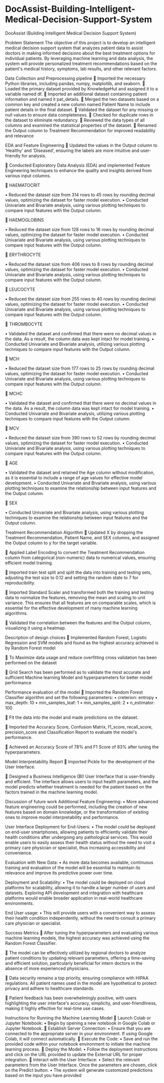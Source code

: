 # DocAssist-Building-Intelligent-Medical-Decision-Support-System
DocAssist (Building Intelligent Medical Decision Support System)

Problem Statement
The objective of this project is to develop an intelligent medical decision support system that analyzes patient data to assist doctors in making informed decisions about the best treatment options for individual patients. By leveraging machine learning and data analysis, the system will provide personalized treatment recommendations based on the patient's medical history, symptoms, lab results, and other relevant factors.

Data Collection and Preprocessing pipeline
	Imported the necessary Python libraries, including pandas, numpy, matplotlib, and seaborn.
	Loaded the primary dataset provided by KnowledgeHut and assigned it to a variable named df.
	Imported an additional dataset containing patient information and named it pat_details.
	Merged the two datasets based on a common key and created a new column named Patient Name to include patient details in the final dataset.
	Validated the dataset for any missing or null values to ensure data completeness.
	Checked for duplicate rows in the dataset to eliminate redundancy.
	Reviewed the data types of all columns and examined the statistical properties of the dataset.
	Renamed the Output column to Treatment Recommendation for improved readability and relevance



EDA and Feature Engineering
	Updated the values in the Output column to ‘Healthy’ and ‘Diseased’, ensuring the labels are more intuitive and user-friendly for analysis.

	Conducted Exploratory Data Analysis (EDA) and implemented Feature Engineering techniques to enhance the quality and insights derived from various input columns.



	HAEMATOCRIT

•	Reduced the dataset size from 314 rows to 45 rows by rounding decimal values, optimizing the dataset for faster model execution.
•	Conducted Univariate and Bivariate analysis, using various plotting techniques to compare input features with the Output column.


	HAEMOGLOBINS


•	Reduced the dataset size from 128 rows to 16 rows by rounding decimal values, optimizing the dataset for faster model execution.
•	Conducted Univariate and Bivariate analysis, using various plotting techniques to compare input features with the Output column.

	ERYTHROCYTE

•	Reduced the dataset size from 406 rows to 8 rows by rounding decimal values, optimizing the dataset for faster model execution.
•	Conducted Univariate and Bivariate analysis, using various plotting techniques to compare input features with the Output column.

	LEUCOCYTE

•	Reduced the dataset size from 255 rows to 40 rows by rounding decimal values, optimizing the dataset for faster model execution.
•	Conducted Univariate and Bivariate analysis, using various plotting techniques to compare input features with the Output column.


	THROMBOCYTE

•	Validated the dataset and confirmed that there were no decimal values in the data. As a result, the column data was kept intact for model training.
•	Conducted Univariate and Bivariate analysis, utilizing various plotting techniques to compare input features with the Output column.


	MCH

•	Reduced the dataset size from 177 rows to 25 rows by rounding decimal values, optimizing the dataset for faster model execution.
•	Conducted Univariate and Bivariate analysis, using various plotting techniques to compare input features with the Output column.

	MCHC

•	Validated the dataset and confirmed that there were no decimal values in the data. As a result, the column data was kept intact for model training.
•	Conducted Univariate and Bivariate analysis, utilizing various plotting techniques to compare input features with the Output column.

	MCV

•	Reduced the dataset size from 390 rows to 52 rows by rounding decimal values, optimizing the dataset for faster model execution.
•	Conducted Univariate and Bivariate analysis, using various plotting techniques to compare input features with the Output column.

	AGE

•	Validated the dataset and retained the Age column without modification, as it is essential to include a range of age values for effective model development.
•	Conducted Univariate and Bivariate analysis, using various plotting techniques to examine the relationship between input features and the Output column.

	SEX

•	Conducted Univariate and Bivariate analysis, using various plotting techniques to examine the relationship between input features and the Output column.



Treatment Recommendation Algorithm
	Updated X by dropping the Treatment Recommendation, Patient Name, and SEX columns, and assigned the Output column to y for the target variable.

	Applied Label Encoding to convert the Treatment Recommendation column from categorical (non-numeric) data to numerical values, ensuring efficient model training.

	Imported train test split and split the data into training and testing sets, adjusting the test size to 0.12 and setting the random state to 7 for reproducibility.

	Imported Standard Scaler and transformed both the training and testing data to normalize the features, removing the mean and scaling to unit variance. This ensures that all features are on comparable scales, which is essential for the effective development of many machine learning algorithms.

	Validated the correlation between the features and the Output column, visualizing it using a heatmap.


Description of design choices 
	Implemented Random Forest, Logistic Regression and SVM models and found as the highest accuracy achieved is by Random Forest model

	To Maximize data usage and reduce overfitting cross validation has been performed on the dataset

	Grid Search has been performed as to validate the most accurate and sufficient Machine learning Model and hyperparameters for better model performance

Performance evaluation of the model
	Imported the Random Forest Classifier algorithm and set the following parameters:
•	creterion: entropy
•	max_depth: 10
•	min_samples_leaf: 1
•	min_samples_split: 2
•	n_estimator: 100

	Fit the data into the model and made predictions on the dataset.

	Imported the Accuracy Score, Confusion Matrix, f1_score, recall_score, precision_score and Classification Report to evaluate the model's performance.

	Achieved an Accuracy Score of 78% and F1 Score of 83% after tuning the hyperparameters.


Model Interpretability Report
	Imported Pickle for the development of the User Interface.

	Designed a Business Intelligence (BI) User Interface that is user-friendly and efficient. The interface allows users to input health parameters, and the model predicts whether treatment is needed for the patient based on the factors trained in the machine learning model.


Discussion of future work
Additional Feature Engineering:
•	More advanced feature engineering could be performed, including the creation of new features based on domain knowledge, or the transformation of existing ones to improve model interpretability and performance.

User Interface Deployment for End-Users:
•	The model could be deployed on end-user smartphones, allowing patients to efficiently validate their health conditions after undergoing any pathological services. This would enable users to easily assess their health status without the need to visit a primary care physician or specialist, thus increasing accessibility and convenience.

Evaluation with New Data:
•	As more data becomes available, continuous training and evaluation of the model will be essential to maintain its relevance and improve its predictive power over time.

Deployment and Scalability:
•	The model could be deployed on cloud platforms for scalability, allowing it to handle a larger number of users and datasets. Exploring API development and integration with healthcare platforms would enable broader application in real-world healthcare environments.

End User usage:
•	This will provide users with a convenient way to assess their health condition independently, without the need to consult a primary care physician or specialist.


Success Metrics
	After tuning the hyperparameters and evaluating various machine learning models, the highest accuracy was achieved using the Random Forest Classifier.

	The model can be effectively utilized by regional doctors to analyze patient conditions by updating relevant parameters, offering a time-saving and efficient solution, particularly beneficial for intern doctors in the absence of more experienced physicians.

	Data security remains a top priority, ensuring compliance with HIPAA regulations. All patient names used in the model are hypothetical to protect privacy and adhere to healthcare standards.

	Patient feedback has been overwhelmingly positive, with users highlighting the user interface's accuracy, simplicity, and user-friendliness, making it highly effective for real-time use cases.
 

Instructions for Running the Machine Learning Model
	Launch Colab or Jupyter Notebook:
•	Begin by opening a new notebook in Google Colab or Jupyter Notebook.
	Establish Server Connection:
•	Ensure that you are connected to the appropriate server in your environment. If using Google Colab, it will connect automatically.
	Execute the Code:
•	Save and run the provided code within your notebook environment to initiate the machine learning process.
	Deploy the Model:
•	Follow the deployment instructions and click on the URL provided to update the External URL for proper integration.
	Interact with the User Interface:
•	Select the relevant parameters from the User Interface. Once the parameters are chosen, click on the Predict button.
•	The system will generate customized predictions based on the input you have provided
